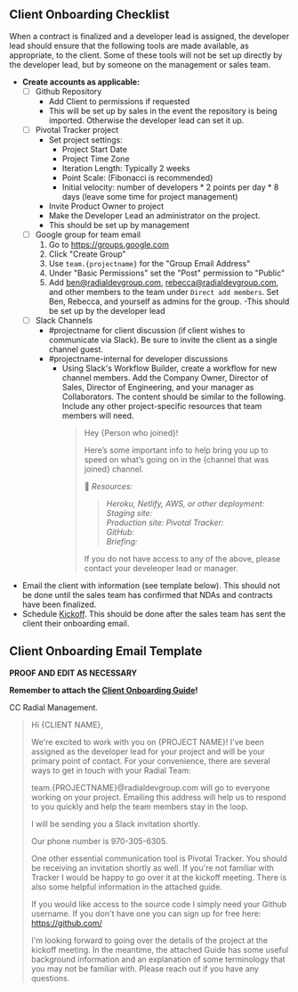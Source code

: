 ## Client Onboarding Checklist

When a contract is finalized and a developer lead is assigned, the developer lead should ensure that the following tools are made available, as appropriate, to the client. Some of these tools will not be set up directly by the developer lead, but by someone on the management or sales team.

- **Create accounts as applicable:**
  - [ ] Github Repository
    - Add Client to permissions if requested
    - This will be set up by sales in the event the repository is being imported. Otherwise the developer lead can set it up.
  - [ ] Pivotal Tracker project
    - Set project settings:
      - Project Start Date
      - Project Time Zone
      - Iteration Length: Typically 2 weeks
      - Point Scale: (Fibonacci is recommended)
      - Initial velocity: number of developers * 2 points per day * 8 days (leave some time for project management)
     - Invite Product Owner to project
     - Make the Developer Lead an administrator on the project.
    - This should be set up by management
  - [ ] Google group for team email
    1. Go to https://groups.google.com
    2. Click "Create Group"
    3. Use `team.{projectname}` for the "Group Email Address"
    4. Under "Basic Permissions" set the "Post" permission to "Public"
    5. Add ben@radialdevgroup.com, rebecca@radialdevgroup.com, and other members to the team under `Direct add members`.  Set Ben, Rebecca, and yourself as admins for the group.
    -This should be set up by the developer lead
  - [ ] Slack Channels
    - #projectname for client discussion (if client wishes to communicate via Slack). Be sure to invite the client as a single channel guest.
    - #projectname-internal for developer discussions
      - Using Slack's Workflow Builder, create a workflow for new channel members. Add the Company Owner, Director of Sales, Director of Engineering, and your manager as Collaborators. The content should be similar to the following. Include any other project-specific resources that team members will need.
        > Hey {Person who joined}!
        >
        > Here’s some important info to help bring you up to speed on what’s going on in the {channel that was joined} channel.
        >
        > :pushpin: *Resources:*
        > >*Heroku, Netlify, AWS, or other deployment:*   
        > >*Staging site:*   
        > >*Production site:*
        > >*Pivotal Tracker:*   
        > >*GitHub:*  
        > >*Briefing:*   
        >
        > If you do not have access to any of the above, please contact your develeoper lead or manager.

- Email the client with information (see template below). This should not be done until the sales team has confirmed that NDAs and contracts have been finalized.
- Schedule [Kickoff](https://github.com/RadialDevGroup/Policy/wiki/Project-Kickoff). This should be done after the sales team has sent the client their onboarding email.

## Client Onboarding Email Template

**PROOF AND EDIT AS NECESSARY**

**Remember to attach the [Client Onboarding Guide](https://github.com/RadialDevGroup/Policy/blob/master/documents/ClientOnboardingGuide.pdf)!**

CC Radial Management.

> Hi {CLIENT NAME},
>
> We're excited to work with you on {PROJECT NAME}!  I've been assigned as the developer lead for your project and will be your primary point of contact.  For your convenience, there are several ways to get in touch with your Radial Team:
>
> team.{PROJECTNAME}@radialdevgroup.com will go to everyone working on your project.  Emailing this address will help us to respond to you quickly and help the team members stay in the loop.
>
> I will be sending you a Slack invitation shortly.
>
> Our phone number is 970-305-6305.
>
> One other essential communication tool is Pivotal Tracker.  You should be receiving an invitation shortly as well.  If you're not familiar with Tracker I would be happy to go over it at the kickoff meeting.  There is also some helpful information in the attached guide.
>
> If you would like access to the source code I simply need your Github username.  If you don't have one you can sign up for free here: https://github.com/
>
> I'm looking forward to going over the details of the project at the kickoff meeting.  In the meantime, the attached Guide has some useful background information and an explanation of some terminology that you may not be familiar with.  Please reach out if you have any questions.
